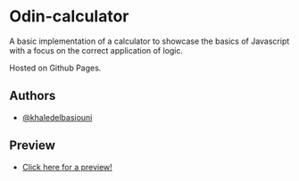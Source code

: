 # Odin-calculator

A basic implementation of a calculator to showcase the basics of Javascript with a focus on the correct application of logic.

Hosted on Github Pages.


## Authors

- [@khaledelbasiouni](https://www.github.com/khaledelbasiouni)


## Preview
- [Click here for a preview!](https://khaledelbasiouni.github.io/odin-calculator/)
